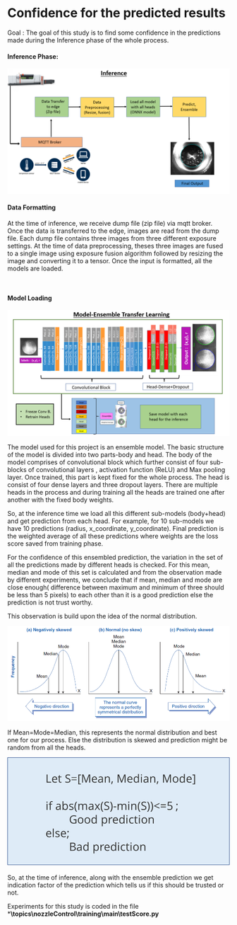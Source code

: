 # Confidence for the predicted results

Goal : The goal of this study is to find some confidence in the predictions made during the Inference phase of the whole process.

#### Inference Phase:

![](sample%20Images/Inf.png)

#### Data Formatting

At the time of inference, we receive dump file (zip file) via mqtt broker. Once the data is transferred to the edge, images are read from the dump file. Each dump file contains three images from three different exposure settings. At the time of data preprocessing, theses three images are fused to a single image using exposure fusion algorithm followed by resizing the image and converting it to a tensor. Once the input is formatted, all the models are loaded. 

​     

#### Model Loading

 ![](sample%20Images/model.png)

The model used for this project is an ensemble model. The basic structure of the model is divided into two parts-body and head. The body of the model comprises of convolutional block which further consist of four sub-blocks of convolutional layers , activation function (ReLU) and Max pooling layer. Once trained, this part is kept fixed for the whole process. The head is consist of four dense layers and three dropout layers. There are multiple heads in the process and during training all the heads are trained one after another with the fixed body weights.

So, at the inference time we load all this different sub-models (body+head) and get prediction from each head. For example, for 10 sub-models we have 10 predictions (radius, x_coordinate, y_coordinate). Final prediction is the weighted average of all these predictions where weights are the loss score saved from training phase. 

For the confidence of this ensembled prediction, the variation in the set of all the predictions made by different heads is checked. For this mean, median and mode of this set is calculated and from the observation made by different experiments, we conclude that if mean, median and mode are close enough( difference between maximum and minimum of three should be less than 5 pixels) to each other than it is a good prediction else the prediction is not trust worthy.

This observation is build upon the idea of the normal distribution. 

![](sample%20Images/dis.png)

  If Mean=Mode=Median, this represents the normal distribution and best one for our process. Else the distribution is skewed and prediction might be random from all the heads. 

![](sample%20Images/algo.png)

So, at the time of inference, along with the ensemble prediction we get indication factor of the prediction which tells us if this should be trusted or not. 

Experiments for this study is coded in the file ***\topics\nozzleControl\training\main\testScore.py** 